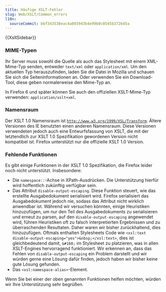 ```yaml
---
title: Häufige XSLT-Fehler
slug: Web/XSLT/Common_errors
l10n:
  sourceCommit: b6f343538eac4a803943b4e99b0c0545b372645a
---
```


{{XsltSidebar}}

### MIME-Typen

Ihr Server muss sowohl die Quelle als auch das Stylesheet mit einem XML-Mime-Typ senden, entweder `text/xml` oder `application/xml`. Um den aktuellen Typ herauszufinden, laden Sie die Datei in Mozilla und schauen Sie sich die Seiteninformationen an. Oder verwenden Sie ein Download-Tool, diese geben normalerweise den Mime-Typ an.

In Firefox 6 und später können Sie auch den offiziellen XSLT-Mime-Typ verwenden: `application/xslt+xml`.

### Namensraum

Der XSLT 1.0 Namensraum ist [`http://www.w3.org/1999/XSL/Transform`](https://www.w3.org/1999/XSL/Transform). Ältere Versionen des IE benutzten einen anderen Namensraum. Diese Versionen verwendeten jedoch auch eine Entwurfsfassung von XSLT, die mit der letztendlich zur XSLT 1.0 Spezifikation gewordenen Version nicht kompatibel ist. Firefox unterstützt nur die offizielle XSLT 1.0 Version.

### Fehlende Funktionen

Es gibt einige Funktionen in der XSLT 1.0 Spezifikation, die Firefox leider noch nicht unterstützt. Insbesondere:

- Die `namespace::`-Achse in XPath-Ausdrücken. Die Unterstützung hierfür wird hoffentlich zukünftig verfügbar sein.
- Das Attribut `disable-output-escaping`. Diese Funktion steuert, wie das erstellte Ausgabedokument serialisiert wird. Firefox serialisiert das Ausgabedokument jedoch nie, sodass das Attribut nicht wirklich anwendbar ist. Während wir versuchen könnten, einige Heuristiken hinzuzufügen, um nur den Teil des Ausgabedokuments zu serialisieren und erneut zu parsen, auf den `disable-output-escaping` angewendet wird, führen Heuristiken oft zu falsch interpretierten Ergebnissen und zu überraschenden Resultaten. Daher waren wir bisher zurückhaltend, dies hinzuzufügen. Oftmals enthalten Stylesheets Code wie `<xsl:text disable-output-escaping="yes">&nbsp;</xsl:text>`, dies ist gleichbedeutend damit, `&#160;` im Stylesheet zu platzieren, was in allen XSLT-Engines hervorragend funktioniert. Wir erkennen an, dass das Fehlen von `disable-output-escaping` ein Problem darstellt und wir würden gerne eine Lösung dafür finden, jedoch haben wir bisher keine gute Lösung gefunden.
- Das `<xsl:namespace-alias>`-Element.

Wenn Sie bei einer der oben genannten Funktionen helfen möchten, würden wir Ihre Unterstützung sehr begrüßen.
